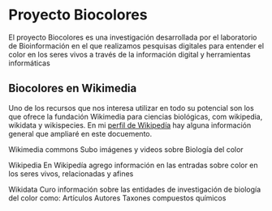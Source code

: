 # Proyecto Biocolores

El proyecto Biocolores es una investigación desarrollada por el laboratorio de Bioinformación en el que realizamos pesquisas digitales para entender el color en los seres vivos a través de la información digital y herramientas informáticas


## Biocolores en Wikimedia
Uno de los recursos que nos interesa utilizar en todo su potencial son los que ofrece la fundación Wikimedia para ciencias biológicas, com wikipedia, wikidata y wikispecies.
En mi [perfil de Wikipedía](https://es.wikipedia.org/wiki/Usuaria:Lmichan) hay alguna información general que ampliaré en este docuemento.

Wikimedia commons
Subo imágenes y videos sobre Biología del color

Wikipedia
En Wikipedía agrego información en las entradas sobre color en los seres vivos, relacionadas y afines

Wikidata
Curo información sobre las entidades de investigación de biología del color como:
Artículos
Autores
Taxones
compuestos químicos
